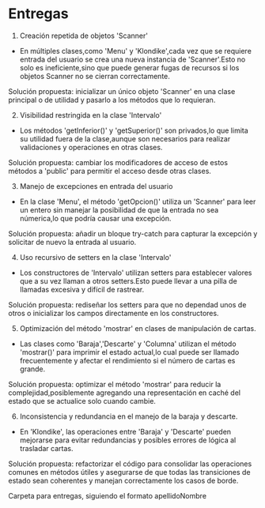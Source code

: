 # Entregas

1. Creación repetida de objetos 'Scanner'

- En múltiples clases,como 'Menu' y 'Klondike',cada vez que se requiere entrada del usuario se crea una nueva instancia de 'Scanner'.Esto no solo es ineficiente,sino que puede generar fugas de recursos si los objetos Scanner no se cierran correctamente.

Solución propuesta: inicializar un único objeto 'Scanner' en una clase principal o de utilidad y pasarlo a los métodos que lo requieran.


2. Visibilidad restringida en la clase 'Intervalo'

- Los métodos 'getInferior()' y 'getSuperior()' son privados,lo que limita su utilidad fuera de la clase,aunque son necesarios para realizar validaciones y operaciones en otras clases.

Solución propuesta: cambiar los modificadores de acceso de estos métodos a 'public' para permitir el acceso desde otras clases.


3. Manejo de excepciones en entrada del usuario

- En la clase 'Menu', el método 'getOpcion()' utiliza un 'Scanner' para leer un entero sin manejar la posibilidad de que la entrada no sea númerica,lo que podría causar una excepción.

Solución propuesta: añadir un bloque try-catch para capturar la excepción y solicitar de nuevo la entrada al usuario.


4. Uso recursivo de setters en la clase 'Intervalo'

- Los constructores de 'Intervalo' utilizan setters para establecer valores que a su vez llaman a otros setters.Esto puede llevar a una pilla de llamadas excesiva y difícil de rastrear.

Solución propuesta: rediseñar los setters para que no dependad unos de otros o inicializar los campos directamente en los constructores.


5. Optimización del método 'mostrar' en clases de manipulación de cartas.

- Las clases como 'Baraja','Descarte' y 'Columna' utilizan el método 'mostrar()' para imprimir el estado actual,lo cual puede ser llamado frecuentemente y afectar el rendimiento si el número de cartas es grande.

Solución propuesta: optimizar el método 'mostrar' para reducir la complejidad,posiblemente agregando una representación en caché del estado que se actualice solo cuando cambie.


6. Inconsistencia y redundancia en el manejo de la baraja y descarte.

- En 'Klondike', las operaciones entre 'Baraja' y 'Descarte' pueden mejorarse para evitar redundancias y posibles errores de lógica al trasladar cartas.

Solución propuesta: refactorizar el código para consolidar las operaciones comunes en métodos útiles y asegurarse de que todas las transiciones de estado sean coherentes y manejan correctamente los casos de borde.



Carpeta para entregas, siguiendo el formato apellidoNombre
